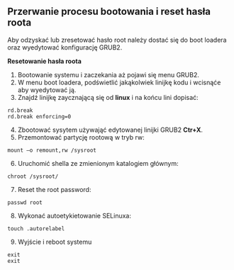 ## Przerwanie procesu bootowania i reset hasła roota

Aby odzyskać lub zresetować hasło root należy dostać się do boot loadera oraz wyedytować konfigurację GRUB2.

**Resetowanie hasła roota**

1. Bootowanie systemu i zaczekania aż pojawi się menu GRUB2.
2. W menu boot loadera, podświetlić jakąkolwiek linijkę kodu i wcisnąć<kbd>e</kbd> aby wyedytować ją.
3. Znajdź linijkę zaycznającą się od **linux** i na końcu lini dopisać:
```
rd.break
rd.break enforcing=0
```
4. Zbootować sysytem używająć edytowanej linijki GRUB2 **Ctr+X**.
5. Przemontować partycję rootową w tryb rw:
```
mount –o remount,rw /sysroot
```
6. Uruchomić shella ze zmienionym katalogiem głównym:
```
chroot /sysroot/
```
7. Reset the root password:
```
passwd root
```
8. Wykonać autoetykietowanie SELinuxa:
```
touch .autorelabel
```
9. Wyjście i reboot systemu
```
exit
exit
```

